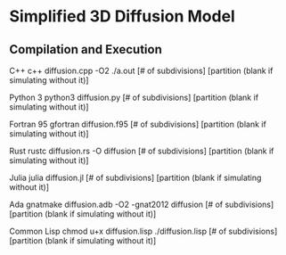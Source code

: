 # Simplified 3D Diffusion Model

## Compilation and Execution

C++
    c++ diffusion.cpp -O2
    ./a.out [# of subdivisions] [partition (blank if simulating without it)]

Python 3
    python3 diffusion.py [# of subdivisions] [partition (blank if simulating without it)]

Fortran 95
    gfortran diffusion.f95 [# of subdivisions] [partition (blank if simulating without it)]

Rust
    rustc diffusion.rs -O
    diffusion [# of subdivisions] [partition (blank if simulating without it)]

Julia
    julia diffusion.jl [# of subdivisions] [partition (blank if simulating without it)]

Ada
    gnatmake diffusion.adb -O2 -gnat2012
    diffusion [# of subdivisions] [partition (blank if simulating without it)]

Common Lisp
    chmod u+x diffusion.lisp
    ./diffusion.lisp [# of subdivisions] [partition (blank if simulating without it)]
